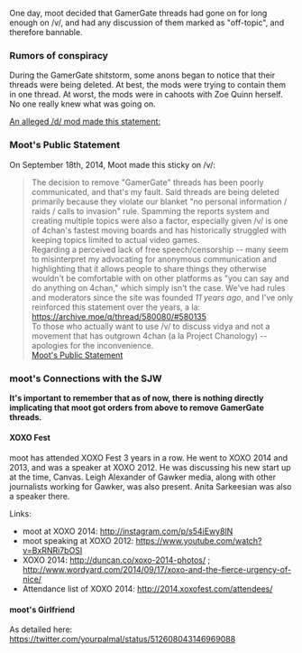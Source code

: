 One day, moot decided that GamerGate threads had gone on for long enough on /v/, and had any discussion of them marked as "off-topic", and therefore bannable. 

### Rumors of conspiracy

During the GamerGate shitstorm, some anons began to notice that their threads were being deleted. At best, the mods were trying to contain them in one thread. At worst, the mods were in cahoots with Zoe Quinn herself. No one really knew what was going on.

[An alleged /d/ mod made this statement:](http://i.imgur.com/G0eIGQx.jpg)

### Moot's Public Statement

On September 18th, 2014, Moot made this sticky on /v/:

> The decision to remove "GamerGate" threads has been poorly communicated, and that's my fault. Said threads are being deleted primarily because they violate our blanket "no personal information / raids / calls to invasion" rule. Spamming the reports system and creating multiple topics were also a factor, especially given /v/ is one of 4chan's fastest moving boards and has historically struggled with keeping topics limited to actual video games.  
> Regarding a perceived lack of free speech/censorship -- many seem to misinterpret my advocating for anonymous communication and highlighting that it allows people to share things they otherwise wouldn't be comfortable with on other platforms as "you can say and do anything on 4chan," which simply isn't the case. We've had rules and moderators since the site was founded *11 years ago*, and I've only reinforced this statement over the years, a la: https://archive.moe/q/thread/580080/#580135  
> To those who actually want to use /v/ to discuss vidya and not a movement that has outgrown 4chan (a la Project Chanology) -- apologies for the inconvenience.  
> [Moot's Public Statement](http://archive.moe/v/thread/264185884/)

### moot's Connections with the SJW
**It's important to remember that as of now, there is nothing directly implicating that moot got orders from above to remove GamerGate threads.**

#### XOXO Fest
moot has attended XOXO Fest 3 years in a row. He went to XOXO 2014 and 2013, and was a speaker at XOXO 2012. He was discussing his new start up at the time, Canvas. Leigh Alexander of Gawker media, along with other journalists working for Gawker, was also present. Anita Sarkeesian was also a speaker there.

Links:
* moot at XOXO 2014: http://instagram.com/p/s54iEwy8lN
* moot speaking at XOXO 2012: https://www.youtube.com/watch?v=BxRNRi7bOSI
* XOXO 2014: http://duncan.co/xoxo-2014-photos/ ; http://www.wordyard.com/2014/09/17/xoxo-and-the-fierce-urgency-of-nice/
* Attendance list of XOXO 2014: http://2014.xoxofest.com/attendees/

#### moot's Girlfriend
As detailed here: https://twitter.com/yourpalmal/status/512608043146969088

